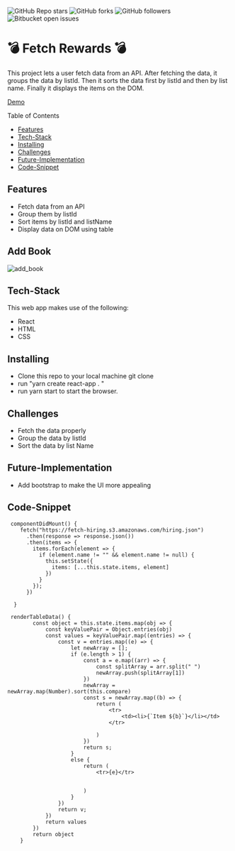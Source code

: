 ![GitHub Repo stars](https://img.shields.io/github/stars/nabilhayet/fetch_rewards) ![GitHub forks](https://img.shields.io/github/forks/nabilhayet/fetch_rewards) ![GitHub followers](https://img.shields.io/github/followers/fetch_rewards) ![Bitbucket open issues](https://img.shields.io/bitbucket/issues/nabilhayet/fetch_rewards)                                          
                                        <h1>:bomb: Fetch Rewards :bomb: </h1>
                                                      
This project lets a user fetch data from an API. After fetching the data, it groups the data by listId. Then it sorts the data first by listId and then by list name. Finally it displays the items on the DOM.

<a href="https://www.youtube.com/watch?v=Nsy_Bno1IMc">Demo</a>

Table of Contents
- [Features](#features)
- [Tech-Stack](#tech-stack)
- [Installing](#installing)
- [Challenges](#challenges)
- [Future-Implementation](#future-implementation)
- [Code-Snippet](#code-snippet)
                               
## Features
<ul>
 <li>Fetch data from an API</li>
 <li>Group them by listId</li>
 <li>Sort items by listId and listName</li>
 <li>Display data on DOM using table</li>
</ul>

## Add Book
![add_book](https://user-images.githubusercontent.com/33500404/109563397-b59f9f00-7aad-11eb-8f58-f4ced6935236.gif)

## Tech-Stack
<p>This web app makes use of the following:</p>

* React
*	HTML
*	CSS



## Installing
<ul>
<li> Clone this repo to your local machine git clone <this-repo-url></li>
<li> run "yarn create react-app . "</li>
<li> run yarn start to start the browser.</li>
</ul>
        
## Challenges
<ul>
<li> Fetch the data properly</li>
<li> Group the data by listId</li>
<li> Sort the data by list Name</li>
</ul>

## Future-Implementation
<ul>
<li> Add bootstrap to make the UI more appealing</li>
</ul> 

## Code-Snippet 

```
 componentDidMount() {
    fetch("https://fetch-hiring.s3.amazonaws.com/hiring.json")
      .then(response => response.json())
      .then(items => {
        items.forEach(element => {
          if (element.name != "" && element.name != null) {
            this.setState({
              items: [...this.state.items, element]
            })
          }
        });
      })

  }

```

```
 renderTableData() {
        const object = this.state.items.map(obj => {
            const keyValuePair = Object.entries(obj)
            const values = keyValuePair.map((entries) => {
                const v = entries.map((e) => {
                    let newArray = [];
                    if (e.length > 1) {
                        const a = e.map((arr) => {
                            const splitArray = arr.split(" ")
                            newArray.push(splitArray[1])
                        })
                        newArray = newArray.map(Number).sort(this.compare)
                        const s = newArray.map((b) => {
                            return (
                                <tr>
                                    <td><li>{`Item ${b}`}</li></td>
                                </tr>

                            )
                        })
                        return s;
                    }
                    else {
                        return (
                            <tr>{e}</tr>


                        )
                    }
                })
                return v;
            })
            return values
        })
        return object
    }
```


